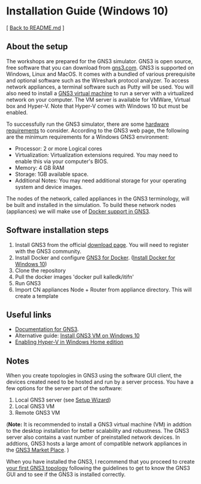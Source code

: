 # Installation Guide (Windows 10)

[ [Back to README.md](https://github.com/rhjacobsen/CN_workshops/blob/master/README.md) ]

## About the setup

The workshops are prepared for the GNS3 simulator. GNS3 is open source, free software that you can download from [gns3.com](http://gns3.com). 
GNS3 is supported on Windows, Linux and MacOS. It comes with a bundled of various prerequisite and optional software such as the Wireshark protocol analyzer. To access network appliances, a terminal software such as Putty will be used. You will also need to install a [GNS3 virtual machine](https://gns3.com/software/download-vm) to run a server with a virtualized network on your computer. The VM server is available for VMWare, Virtual box and Hyper-V. Note that Hyper-V comes with Windows 10 but must be enabled. 

To successfully run the GNS3 simulator, there are some [hardware requirements](#hw_reqs) to consider. According to the GNS3 web page, the following are the minimum requirements for a Windows GNS3 environment:
- Processor: 2 or more Logical cores
- Virtualization: Virtualization extensions required. You may need to enable this via your computer's BIOS.
- Memory: 4 GB RAM
- Storage: 1GB available space.
- Additional Notes: You may need additional storage for your operating system and device images.


The nodes of the network, called appliances in the GNS3 terminology, will be built and installed in the simulation. To build these network nodes (appliances) we will make use of [Docker support in GNS3](https://docs.gns3.com/docs/emulators/docker-support-in-gns3/#!).


## Software installation steps

1. Install GNS3 from the official [download page](https://gns3.com/software/download). You will need to register with the GNS3 community.
2. Install Docker and configure [GNS3 for Docker](https://github.com/KalleDK/docker-itifn/tree/master/workshops). ([Install Docker for Windows 10](https://docs.docker.com/docker-for-windows/install/))
3. Clone the repository
4. Pull the docker images 'docker pull kalledk/itifn'
2. Run GNS3
3. Import CN appliances Node + Router from appliance directory. This will create a template

## Useful links

- [Documentation for GNS3](https://docs.gns3.com/).
- Alternative guide: [Install GNS3 VM on Windows 10](https://summarynetworks.com/info-tlc/installing-gns3-vm-on-hyper-v-virtualization-platform-in-windows-10/)
- [Enabling Hyper-V in Windows Home edition](https://www.itechtics.com/enable-hyper-v-windows-10-home/#:~:text=%20Enable%20Hyper-V%20in%20Windows%2010%20Home%20,see%20the%20Windows%20updates%20screen%20upon...%20More%20)



## Notes 

When you create topologies in GNS3 using the software GUI client, the devices created need to be hosted and run by a server process. 
You have a few options for the server part of the software:

1. Local GNS3 server (see [Setup Wizard](https://docs.gns3.com/docs/getting-started/setup-wizard-local-server))
2. Local GNS3 VM
3. Remote GNS3 VM

(**Note:** It is recommended to install a GNS3 virtual machine (VM) in addtion to the desktop installation for better scalability and robustness. The GNS3 server also contains a vast number of preinstalled network devices.
In addtions, GNS3 hosts a large amont of compatible network appliances in the [GNS3 Market Place](https://www.gns3.com/marketplace). )

When you have installed the GNS3, I recommend that you proceed to create [your first GNS3 topology](https://docs.gns3.com/docs/getting-started/your-first-gns3-topology/#!) following the guidelines to get to know the GNS3 GUI and to see if the GNS3 is installed correctly.



